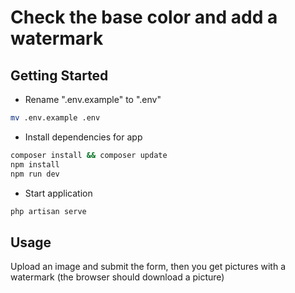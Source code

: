 # Check the base color and add a watermark

## Getting Started

- Rename ".env.example" to ".env"

```bash
mv .env.example .env
```

- Install dependencies for app

```bash
composer install && composer update
npm install
npm run dev
```

- Start application

```bash
php artisan serve
```

## Usage

Upload an image and submit the form, then you get pictures with a watermark (the browser should download a picture)
